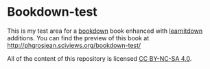 # Bookdown-test

This is my test area for a [bookdown](https://bookdown.org/home/about.html) book enhanced with [learnitdown](https://github.com/learnitr/learnitdown) additions. You can find the
preview of this book at http://phgrosjean.sciviews.org/bookdown-test/

All of the content of this repository is licensed 
[CC BY-NC-SA 4.0](https://creativecommons.org/licenses/by-nc-sa/4.0/deed.fr).
